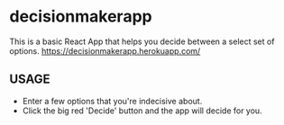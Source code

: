 # decisionmakerapp
This is a basic React App that helps you decide between a select set of options.
https://decisionmakerapp.herokuapp.com/
## USAGE
- Enter a few options that you're indecisive about.
- Click the big red 'Decide' button and the app will decide for you.
